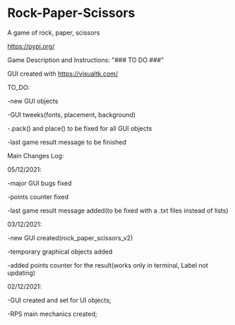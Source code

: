 # Rock-Paper-Scissors
A game of rock, paper, scissors


https://pypi.org/

Game Description and Instructions:
"### TO DO ###"

GUI created with https://visualtk.com/

TO_DO:

-new GUI objects

-GUI tweeks(fonts, placement, background)

-.pack() and place() to be fixed for all GUI objects

-last game result message to be finished


Main Changes Log:

05/12/2021:

-major GUI bugs fixed

-points counter fixed

-last game result message added(to be fixed with a .txt files instead of lists)



03/12/2021:

-new GUI created(rock_paper_scissors_v2)

-temporary graphical objects added

-added points counter for the result(works only in terminal, Label not updating)



02/12/2021:

-GUI created and set for UI objects;

-RPS main mechanics created;
